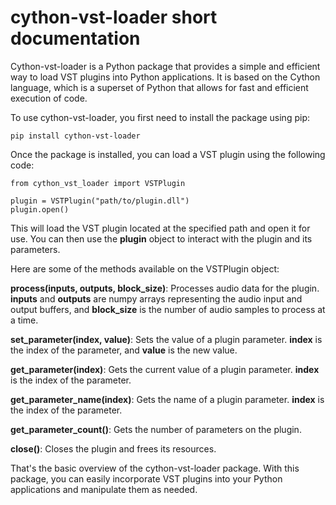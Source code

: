 # cython-vst-loader short documentation

Cython-vst-loader is a Python package that provides a simple and efficient way to load VST plugins into Python applications. It is based on the Cython language, which is a superset of Python that allows for fast and efficient execution of code.

To use cython-vst-loader, you first need to install the package using pip:

```pip install cython-vst-loader```

Once the package is installed, you can load a VST plugin using the following code:

```
from cython_vst_loader import VSTPlugin

plugin = VSTPlugin("path/to/plugin.dll")
plugin.open()
```

This will load the VST plugin located at the specified path and open it for use. You can then use the **plugin** object to interact with the plugin and its parameters.

Here are some of the methods available on the VSTPlugin object:

**process(inputs, outputs, block_size)**: Processes audio data for the plugin. **inputs** and **outputs** are numpy arrays representing the audio input and output buffers, and **block_size** is the number of audio samples to process at a time.

**set_parameter(index, value)**: Sets the value of a plugin parameter. **index** is the index of the parameter, and **value** is the new value.

**get_parameter(index)**: Gets the current value of a plugin parameter. **index** is the index of the parameter.

**get_parameter_name(index)**: Gets the name of a plugin parameter. **index** is the index of the parameter.

**get_parameter_count()**: Gets the number of parameters on the plugin.

**close()**: Closes the plugin and frees its resources.

That's the basic overview of the cython-vst-loader package. With this package, you can easily incorporate VST plugins into your Python applications and manipulate them as needed.